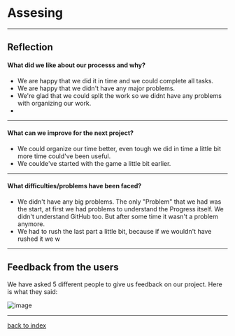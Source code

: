# Assesing 
<hr>

## Reflection

#### What did we like about our processs and why? 

<ul> 
<li> We are happy that we did it in time and we could complete all tasks.</li>
<li> We are happy that we didn't have any major problems. </li>
<li> We're glad that we could split the work so we didnt have any problems with organizing our work.</li>
<li>  </li>
</ul>

<hr> 

#### What can we improve for the next project? 
<ul>
<li> We could organize our time better, even tough we did in time a little bit more time could've been useful.</li>
<li> We coulde've started with the game a little bit earlier.</li>
</ul>

<hr> 

#### What difficulties/problems have been faced? 
<ul>
<li>We didn't have any big problems. The only "Problem" that we had was the start, at first we had problems to understand the Progress itself. We didn't understand GitHub too. But after some time it wasn't a problem anymore.</li>

<li>We had to rush the last part a little bit, because if we wouldn't have rushed it we w </li>
</ul>

<hr>

## Feedback from the users 
<p> We have asked 5 different people to give us feedback on our project. 
Here is what they said: 

![image](https://github.com/Fabiano2007/TicTacToe-Project/assets/142780434/7c7b39e2-cacd-4d01-9766-b60a364a01f6)

</p>



<hr>

[back to index](README.md)

